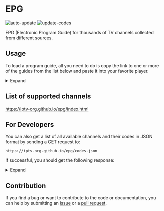 # EPG

![auto-update](https://github.com/iptv-org/epg/actions/workflows/auto-update.yml/badge.svg)
![update-codes](https://github.com/iptv-org/epg/actions/workflows/update-codes.yml/badge.svg)

EPG (Electronic Program Guide) for thousands of TV channels collected from different sources.

## Usage

To load a program guide, all you need to do is copy the link to one or more of the guides from the list below and paste it into your favorite player.

<details>
<summary>Expand</summary>
<br>

<table>
  <thead>
    <tr><th align="left">Country</th><th align="left">EPG</th></tr>
  </thead>
  <tbody>
    <tr><td align="left" rowspan="2" valign="top" nowrap>🇦🇫 Afghanistan</td><td align="left" nowrap><code>https://iptv-org.github.io/epg/guides/arianaafgtv.com.guide.xml</code></td></tr>
    <tr><td align="left" nowrap><code>https://iptv-org.github.io/epg/guides/arianatelevision.com.guide.xml</code></td></tr>
    <tr><td align="left" nowrap>🇦🇱 Albania</td><td align="left" nowrap><code>https://iptv-org.github.io/epg/guides/tvprofil.com.guide.xml</code></td></tr>
    <tr><td align="left" nowrap>🇩🇿 Algeria</td><td align="left" nowrap><code>https://iptv-org.github.io/epg/guides/elcinema.com.guide.xml</code></td></tr>
    <tr><td align="left" nowrap>🇦🇩 Andorra</td><td align="left" nowrap><code>https://iptv-org.github.io/epg/guides/andorradifusio.ad.guide.xml</code></td></tr>
    <tr><td align="left" rowspan="2" valign="top" nowrap>🇦🇴 Angola</td><td align="left" nowrap><code>https://iptv-org.github.io/epg/guides/dstv.com.guide.xml</code></td></tr>
    <tr><td align="left" nowrap><code>https://iptv-org.github.io/epg/guides/zap.co.ao.guide.xml</code></td></tr>
    <tr><td align="left" nowrap>🇦🇷 Argentina</td><td align="left" nowrap><code>https://iptv-org.github.io/epg/guides/mi.tv.guide.xml</code></td></tr>
    <tr><td align="left" nowrap>🇦🇲 Armenia</td><td align="left" nowrap><code>https://iptv-org.github.io/epg/guides/tv.mail.ru.guide.xml</code></td></tr>
    <tr><td align="left" nowrap>🇦🇺 Australia</td><td align="left" nowrap><code>https://iptv-org.github.io/epg/guides/ontvtonight.com.guide.xml</code></td></tr>
    <tr><td align="left" nowrap>🇦🇹 Austria</td><td align="left" nowrap><code>https://iptv-org.github.io/epg/guides/hd-plus.de.guide.xml</code></td></tr>
    <tr><td align="left" nowrap>🇦🇿 Azerbaijan</td><td align="left" nowrap><code>https://iptv-org.github.io/epg/guides/tv.mail.ru.guide.xml</code></td></tr>
    <tr><td align="left" nowrap>🇧🇾 Belarus</td><td align="left" nowrap><code>https://iptv-org.github.io/epg/guides/tv.mail.ru.guide.xml</code></td></tr>
    <tr><td align="left" nowrap>🇧🇯 Benin</td><td align="left" nowrap><code>https://iptv-org.github.io/epg/guides/dstv.com.guide.xml</code></td></tr>
    <tr><td align="left" nowrap>🇧🇴 Bolivia</td><td align="left" nowrap><code>https://iptv-org.github.io/epg/guides/comteco.com.bo.guide.xml</code></td></tr>
    <tr><td align="left" nowrap>🇧🇦 Bosnia</td><td align="left" nowrap><code>https://iptv-org.github.io/epg/guides/tvprofil.com.guide.xml</code></td></tr>
    <tr><td align="left" nowrap>🇧🇼 Botswana</td><td align="left" nowrap><code>https://iptv-org.github.io/epg/guides/dstv.com.guide.xml</code></td></tr>
    <tr><td align="left" nowrap>🇧🇷 Brasil</td><td align="left" nowrap><code>https://iptv-org.github.io/epg/guides/mi.tv.guide.xml</code></td></tr>
    <tr><td align="left" nowrap>🇧🇬 Bulgaria</td><td align="left" nowrap><code>https://iptv-org.github.io/epg/guides/tvprofil.com.guide.xml</code></td></tr>
    <tr><td align="left" nowrap>🇧🇫 Burkina Faso</td><td align="left" nowrap><code>https://iptv-org.github.io/epg/guides/dstv.com.guide.xml</code></td></tr>
    <tr><td align="left" nowrap>🇧🇮 Burundi</td><td align="left" nowrap><code>https://iptv-org.github.io/epg/guides/dstv.com.guide.xml</code></td></tr>
    <tr><td align="left" nowrap>🇨🇲 Cameroon</td><td align="left" nowrap><code>https://iptv-org.github.io/epg/guides/dstv.com.guide.xml</code></td></tr>
    <tr><td align="left" nowrap>🇨🇦 Canada</td><td align="left" nowrap><code>https://iptv-org.github.io/epg/guides/tvtv.us.guide.xml</code></td></tr>
    <tr><td align="left" nowrap>🇨🇻 Cape Verde</td><td align="left" nowrap><code>https://iptv-org.github.io/epg/guides/dstv.com.guide.xml</code></td></tr>
    <tr><td align="left" nowrap>🇨🇫 Central African Republic</td><td align="left" nowrap><code>https://iptv-org.github.io/epg/guides/dstv.com.guide.xml</code></td></tr>
    <tr><td align="left" nowrap>🇹🇩 Chad</td><td align="left" nowrap><code>https://iptv-org.github.io/epg/guides/dstv.com.guide.xml</code></td></tr>
    <tr><td align="left" nowrap>🇨🇱 Chile</td><td align="left" nowrap><code>https://iptv-org.github.io/epg/guides/mi.tv.guide.xml</code></td></tr>
    <tr><td align="left" nowrap>🇨🇳 China</td><td align="left" nowrap><code>https://iptv-org.github.io/epg/guides/tv.cctv.com.guide.xml</code></td></tr>
    <tr><td align="left" nowrap>🇨🇴 Colombia</td><td align="left" nowrap><code>https://iptv-org.github.io/epg/guides/mi.tv.guide.xml</code></td></tr>
    <tr><td align="left" nowrap>🇨🇬 Congo - Brazzaville</td><td align="left" nowrap><code>https://iptv-org.github.io/epg/guides/dstv.com.guide.xml</code></td></tr>
    <tr><td align="left" nowrap>🇨🇩 Congo - Kinshasa</td><td align="left" nowrap><code>https://iptv-org.github.io/epg/guides/dstv.com.guide.xml</code></td></tr>
    <tr><td align="left" nowrap>🇨🇮 Côte d’Ivoire</td><td align="left" nowrap><code>https://iptv-org.github.io/epg/guides/dstv.com.guide.xml</code></td></tr>
    <tr><td align="left" nowrap>🇭🇷 Croatia</td><td align="left" nowrap><code>https://iptv-org.github.io/epg/guides/maxtv.hrvatskitelekom.hr.guide.xml</code></td></tr>
    <tr><td align="left" nowrap>🇨🇿 Czechia</td><td align="left" nowrap><code>https://iptv-org.github.io/epg/guides/m.tv.sms.cz.guide.xml</code></td></tr>
    <tr><td align="left" nowrap>🇩🇯 Djibouti</td><td align="left" nowrap><code>https://iptv-org.github.io/epg/guides/dstv.com.guide.xml</code></td></tr>
    <tr><td align="left" nowrap>🇪🇬 Egypt</td><td align="left" nowrap><code>https://iptv-org.github.io/epg/guides/elcinema.com.guide.xml</code></td></tr>
    <tr><td align="left" nowrap>🇸🇻 El Salvador</td><td align="left" nowrap><code>https://iptv-org.github.io/epg/guides/mi.tv.guide.xml</code></td></tr>
    <tr><td align="left" nowrap>🇬🇶 Equatorial Guinea</td><td align="left" nowrap><code>https://iptv-org.github.io/epg/guides/dstv.com.guide.xml</code></td></tr>
    <tr><td align="left" nowrap>🇪🇷 Eritrea</td><td align="left" nowrap><code>https://iptv-org.github.io/epg/guides/dstv.com.guide.xml</code></td></tr>
    <tr><td align="left" nowrap>🇸🇿 Eswatini</td><td align="left" nowrap><code>https://iptv-org.github.io/epg/guides/dstv.com.guide.xml</code></td></tr>
    <tr><td align="left" nowrap>🇪🇹 Ethiopia</td><td align="left" nowrap><code>https://iptv-org.github.io/epg/guides/dstv.com.guide.xml</code></td></tr>
    <tr><td align="left" nowrap>🇫🇮 Finland</td><td align="left" nowrap><code>https://iptv-org.github.io/epg/guides/telkussa.fi.guide.xml</code></td></tr>
    <tr><td align="left" nowrap>🇫🇷 France</td><td align="left" nowrap><code>https://iptv-org.github.io/epg/guides/programme-tv.net.guide.xml</code></td></tr>
    <tr><td align="left" nowrap>🇬🇦 Gabon</td><td align="left" nowrap><code>https://iptv-org.github.io/epg/guides/dstv.com.guide.xml</code></td></tr>
    <tr><td align="left" nowrap>🇬🇲 Gambia</td><td align="left" nowrap><code>https://iptv-org.github.io/epg/guides/dstv.com.guide.xml</code></td></tr>
    <tr><td align="left" nowrap>🇩🇪 Germany</td><td align="left" nowrap><code>https://iptv-org.github.io/epg/guides/hd-plus.de.guide.xml</code></td></tr>
    <tr><td align="left" nowrap>🇬🇭 Ghana</td><td align="left" nowrap><code>https://iptv-org.github.io/epg/guides/dstv.com.guide.xml</code></td></tr>
    <tr><td align="left" nowrap>🇬🇷 Greece</td><td align="left" nowrap><code>https://iptv-org.github.io/epg/guides/cosmote.gr.guide.xml</code></td></tr>
    <tr><td align="left" nowrap>🇬🇹 Guatemala</td><td align="left" nowrap><code>https://iptv-org.github.io/epg/guides/mi.tv.guide.xml</code></td></tr>
    <tr><td align="left" nowrap>🇬🇳 Guinea</td><td align="left" nowrap><code>https://iptv-org.github.io/epg/guides/dstv.com.guide.xml</code></td></tr>
    <tr><td align="left" nowrap>🇬🇼 Guinea-Bissau</td><td align="left" nowrap><code>https://iptv-org.github.io/epg/guides/dstv.com.guide.xml</code></td></tr>
    <tr><td align="left" rowspan="2" valign="top" nowrap>🇮🇩 Indonesia</td><td align="left" nowrap><code>https://iptv-org.github.io/epg/guides/mncvision.id.guide.xml</code></td></tr>
    <tr><td align="left" nowrap><code>https://iptv-org.github.io/epg/guides/vidio.com.guide.xml</code></td></tr>
    <tr><td align="left" nowrap>🇭🇳 Honduras</td><td align="left" nowrap><code>https://iptv-org.github.io/epg/guides/mi.tv.guide.xml</code></td></tr>
    <tr><td align="left" nowrap>🇭🇺 Hungary</td><td align="left" nowrap><code>https://iptv-org.github.io/epg/guides/tvprofil.com.guide.xml</code></td></tr>
    <tr><td align="left" rowspan="2" valign="top" nowrap>🇮🇹 Italy</td><td align="left" nowrap><code>https://iptv-org.github.io/epg/guides/guidatv.sky.it.guide.xml</code></td></tr>
    <tr><td align="left" nowrap><code>https://iptv-org.github.io/epg/guides/mediaset.it.guide.xml</code></td></tr>
    <tr><td align="left" nowrap>🇮🇪 Ireland</td><td align="left" nowrap><code>https://iptv-org.github.io/epg/guides/ontvtonight.com.guide.xml</code></td></tr>
    <tr><td align="left" nowrap>🇮🇷 Iran</td><td align="left" nowrap><code>https://iptv-org.github.io/epg/guides/elcinema.com.guide.xml</code></td></tr>
    <tr><td align="left" nowrap>🇮🇶 Iraq</td><td align="left" nowrap><code>https://iptv-org.github.io/epg/guides/elcinema.com.guide.xml</code></td></tr>
    <tr><td align="left" nowrap>🇯🇴 Jordan</td><td align="left" nowrap><code>https://iptv-org.github.io/epg/guides/elcinema.com.guide.xml</code></td></tr>
    <tr><td align="left" nowrap>🇰🇿 Kazakhstan</td><td align="left" nowrap><code>https://iptv-org.github.io/epg/guides/tv.yandex.ru.guide.xml</code></td></tr>
    <tr><td align="left" nowrap>🇰🇪 Kenya</td><td align="left" nowrap><code>https://iptv-org.github.io/epg/guides/dstv.com.guide.xml</code></td></tr>
    <tr><td align="left" nowrap>🇰🇼 Kuwait</td><td align="left" nowrap><code>https://iptv-org.github.io/epg/guides/elcinema.com.guide.xml</code></td></tr>
    <tr><td align="left" nowrap>🇱🇻 Latvia</td><td align="left" nowrap><code>https://iptv-org.github.io/epg/guides/tv.lv.guide.xml</code></td></tr>
    <tr><td align="left" nowrap>🇱🇸 Lesotho</td><td align="left" nowrap><code>https://iptv-org.github.io/epg/guides/dstv.com.guide.xml</code></td></tr>
    <tr><td align="left" nowrap>🇱🇷 Liberia</td><td align="left" nowrap><code>https://iptv-org.github.io/epg/guides/dstv.com.guide.xml</code></td></tr>
    <tr><td align="left" nowrap>🇱🇾 Libya</td><td align="left" nowrap><code>https://iptv-org.github.io/epg/guides/elcinema.com.guide.xml</code></td></tr>
    <tr><td align="left" nowrap>🇲🇬 Madagascar</td><td align="left" nowrap><code>https://iptv-org.github.io/epg/guides/dstv.com.guide.xml</code></td></tr>
    <tr><td align="left" nowrap>🇲🇼 Malawi</td><td align="left" nowrap><code>https://iptv-org.github.io/epg/guides/dstv.com.guide.xml</code></td></tr>
    <tr><td align="left" nowrap>🇲🇾 Malaysia</td><td align="left" nowrap><code>https://iptv-org.github.io/epg/guides/astro.com.my.guide.xml</code></td></tr>
    <tr><td align="left" nowrap>🇲🇱 Mali</td><td align="left" nowrap><code>https://iptv-org.github.io/epg/guides/dstv.com.guide.xml</code></td></tr>
    <tr><td align="left" nowrap>🇲🇷 Mauritania</td><td align="left" nowrap><code>https://iptv-org.github.io/epg/guides/dstv.com.guide.xml</code></td></tr>
    <tr><td align="left" nowrap>🇲🇺 Mauritius</td><td align="left" nowrap><code>https://iptv-org.github.io/epg/guides/dstv.com.guide.xml</code></td></tr>
    <tr><td align="left" nowrap>🇲🇽 Mexico</td><td align="left" nowrap><code>https://iptv-org.github.io/epg/guides/mi.tv.guide.xml</code></td></tr>
    <tr><td align="left" nowrap>🇲🇦 Morocco</td><td align="left" nowrap><code>https://iptv-org.github.io/epg/guides/elcinema.com.guide.xml</code></td></tr>
    <tr><td align="left" nowrap>🇲🇪 Montenegro</td><td align="left" nowrap><code>https://iptv-org.github.io/epg/guides/tvprofil.com.guide.xml</code></td></tr>
    <tr><td align="left" nowrap>🇲🇿 Mozambique</td><td align="left" nowrap><code>https://iptv-org.github.io/epg/guides/dstv.com.guide.xml</code></td></tr>
    <tr><td align="left" nowrap>🇳🇦 Namibia</td><td align="left" nowrap><code>https://iptv-org.github.io/epg/guides/dstv.com.guide.xml</code></td></tr>
    <tr><td align="left" nowrap>🇳🇪 Niger</td><td align="left" nowrap><code>https://iptv-org.github.io/epg/guides/dstv.com.guide.xml</code></td></tr>
    <tr><td align="left" nowrap>🇳🇬 Nigeria</td><td align="left" nowrap><code>https://iptv-org.github.io/epg/guides/dstv.com.guide.xml</code></td></tr>
    <tr><td align="left" nowrap>🇲🇰 North Macedonia</td><td align="left" nowrap><code>https://iptv-org.github.io/epg/guides/tvprofil.com.guide.xml</code></td></tr>
    <tr><td align="left" nowrap>🇵🇾 Paraguay</td><td align="left" nowrap><code>https://iptv-org.github.io/epg/guides/mi.tv.guide.xml</code></td></tr>
    <tr><td align="left" nowrap>🇵🇪 Peru</td><td align="left" nowrap><code>https://iptv-org.github.io/epg/guides/mi.tv.guide.xml</code></td></tr>
    <tr><td align="left" nowrap>🇵🇱 Poland</td><td align="left" nowrap><code>https://iptv-org.github.io/epg/guides/programtv.onet.pl.guide.xml</code></td></tr>
    <tr><td align="left" nowrap>🇵🇹 Portugal</td><td align="left" nowrap><code>https://iptv-org.github.io/epg/guides/meo.pt.guide.xml</code></td></tr>
    <tr><td align="left" nowrap>🇷🇴 Romania</td><td align="left" nowrap><code>https://iptv-org.github.io/epg/guides/programetv.ro.guide.xml</code></td></tr>
    <tr><td align="left" nowrap>🇷🇺 Russia</td><td align="left" nowrap><code>https://iptv-org.github.io/epg/guides/tv.yandex.ru.guide.xml</code></td></tr>
    <tr><td align="left" nowrap>🇷🇼 Rwanda</td><td align="left" nowrap><code>https://iptv-org.github.io/epg/guides/dstv.com.guide.xml</code></td></tr>
    <tr><td align="left" nowrap>🇸🇹 São Tomé & Príncipe</td><td align="left" nowrap><code>https://iptv-org.github.io/epg/guides/dstv.com.guide.xml</code></td></tr>
    <tr><td align="left" nowrap>🇸🇦 Saudi Arabia</td><td align="left" nowrap><code>https://iptv-org.github.io/epg/guides/elcinema.com.guide.xml</code></td></tr>
    <tr><td align="left" nowrap>🇸🇳 Senegal</td><td align="left" nowrap><code>https://iptv-org.github.io/epg/guides/dstv.com.guide.xml</code></td></tr>
    <tr><td align="left" nowrap>🇷🇸 Serbia</td><td align="left" nowrap><code>https://iptv-org.github.io/epg/guides/tvprofil.com.guide.xml</code></td></tr>
    <tr><td align="left" nowrap>🇸🇨 Seychelles</td><td align="left" nowrap><code>https://iptv-org.github.io/epg/guides/dstv.com.guide.xml</code></td></tr>
    <tr><td align="left" nowrap>🇸🇱 Sierra Leone</td><td align="left" nowrap><code>https://iptv-org.github.io/epg/guides/dstv.com.guide.xml</code></td></tr>
    <tr><td align="left" nowrap>🇸🇮 Slovenia</td><td align="left" nowrap><code>https://iptv-org.github.io/epg/guides/tvprofil.com.guide.xml</code></td></tr>
    <tr><td align="left" nowrap>🇸🇴 Somalia</td><td align="left" nowrap><code>https://iptv-org.github.io/epg/guides/dstv.com.guide.xml</code></td></tr>
    <tr><td align="left" nowrap>🇿🇦 South Africa</td><td align="left" nowrap><code>https://iptv-org.github.io/epg/guides/dstv.com.guide.xml</code></td></tr>
    <tr><td align="left" nowrap>🇸🇸 South Sudan</td><td align="left" nowrap><code>https://iptv-org.github.io/epg/guides/dstv.com.guide.xml</code></td></tr>
    <tr><td align="left" nowrap>🇪🇸 Spain</td><td align="left" nowrap><code>https://iptv-org.github.io/epg/guides/programacion-tv.elpais.com.guide.xml</code></td></tr>
    <tr><td align="left" nowrap>🇸🇩 Sudan</td><td align="left" nowrap><code>https://iptv-org.github.io/epg/guides/dstv.com.guide.xml</code></td></tr>
    <tr><td align="left" nowrap>🇸🇪 Sweden</td><td align="left" nowrap><code>https://iptv-org.github.io/epg/guides/telkussa.fi.guide.xml</code></td></tr>
    <tr><td align="left" nowrap>🇸🇾 Syria</td><td align="left" nowrap><code>https://iptv-org.github.io/epg/guides/elcinema.com.guide.xml</code></td></tr>
    <tr><td align="left" nowrap>🇹🇿 Tanzania</td><td align="left" nowrap><code>https://iptv-org.github.io/epg/guides/dstv.com.guide.xml</code></td></tr>
    <tr><td align="left" nowrap>🇹🇬 Togo</td><td align="left" nowrap><code>https://iptv-org.github.io/epg/guides/dstv.com.guide.xml</code></td></tr>
    <tr><td align="left" nowrap>🇹🇳 Tunisia</td><td align="left" nowrap><code>https://iptv-org.github.io/epg/guides/elcinema.com.guide.xml</code></td></tr>
    <tr><td align="left" nowrap>🇹🇷 Turkey</td><td align="left" nowrap><code>https://iptv-org.github.io/epg/guides/digiturk.com.tr.guide.xml</code></td></tr>
    <tr><td align="left" nowrap>🇺🇬 Uganda</td><td align="left" nowrap><code>https://iptv-org.github.io/epg/guides/dstv.com.guide.xml</code></td></tr>
    <tr><td align="left" nowrap>🇺🇦 Ukraine</td><td align="left" nowrap><code>https://iptv-org.github.io/epg/guides/tvgid.ua.guide.xml</code></td></tr>
    <tr><td align="left" nowrap>🇦🇪 United Arab Emirates</td><td align="left" nowrap><code>https://iptv-org.github.io/epg/guides/elcinema.com.guide.xml</code></td></tr>
    <tr><td align="left" nowrap>🇬🇧 United Kingdom</td><td align="left" nowrap><code>https://iptv-org.github.io/epg/guides/ontvtonight.com.guide.xml</code></td></tr>
    <tr><td align="left" rowspan="2" valign="top" nowrap>🇺🇸 United States</td><td align="left" nowrap><code>https://iptv-org.github.io/epg/guides/tvtv.us.guide.xml</code></td></tr>
    <tr><td align="left" nowrap><code>https://iptv-org.github.io/epg/guides/tvguide.com.guide.xml</code></td></tr>
    <tr><td align="left" rowspan="2" valign="top" nowrap>🇿🇲 Zambia</td><td align="left" nowrap><code>https://iptv-org.github.io/epg/guides/dstv.com.guide.xml</code></td></tr>
    <tr><td align="left" nowrap><code>https://iptv-org.github.io/epg/guides/znbc.co.zm.guide.xml</code></td></tr>
    <tr><td align="left" nowrap>🇿🇼 Zimbabwe</td><td align="left" nowrap><code>https://iptv-org.github.io/epg/guides/dstv.com.guide.xml</code></td></tr>
  </tbody>
</table>

</details>

## List of supported channels

https://iptv-org.github.io/epg/index.html

## For Developers

You can also get a list of all available channels and their codes in JSON format by sending a GET request to:

```
https://iptv-org.github.io/epg/codes.json
```

If successful, you should get the following response:

<details>
<summary>Expand</summary>
<br>

```
[
  ...
  {
    "tvg_id": "CNNUSA.us",
    "display_name": "CNN USA",
    "logo": "https://cdn.tvpassport.com/image/station/100x100/cnn.png",
    "country": "us",
    "guides": [
      "https://iptv-org.github.io/epg/guides/tvtv.us.guide.xml",
      ...
    ]
  },
  ...
]
```

</details>

## Contribution

If you find a bug or want to contribute to the code or documentation, you can help by submitting an [issue](https://github.com/iptv-org/epg/issues) or a [pull request](https://github.com/iptv-org/epg/pulls).
